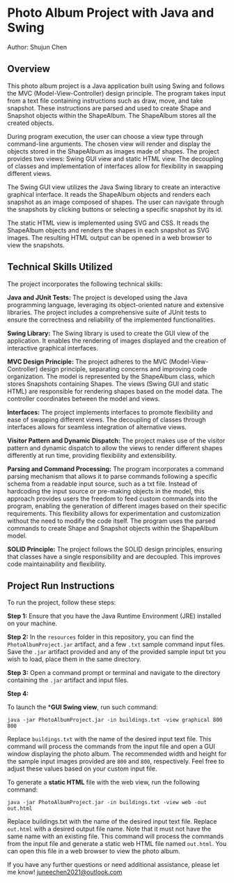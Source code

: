 # Photo Album Project with Java and Swing
Author: Shujun Chen

## Overview
This photo album project is a Java application built using Swing and follows the MVC (Model-View-Controller) design principle. 
The program takes input from a text file containing instructions such as draw, move, and take snapshot. 
These instructions are parsed and used to create Shape and Snapshot objects within the ShapeAlbum. 
The ShapeAlbum stores all the created objects.

During program execution, the user can choose a view type through command-line arguments.
The chosen view will render and display the objects stored in the ShapeAlbum as images made of shapes. 
The project provides two views: Swing GUI view and static HTML view. The decoupling of classes and implementation of 
interfaces allow for flexibility in swapping different views.

The Swing GUI view utilizes the Java Swing library to create an interactive graphical interface. 
It reads the ShapeAlbum objects and renders each snapshot as an image composed of shapes. 
The user can navigate through the snapshots by clicking buttons or selecting a specific snapshot by its id.

The static HTML view is implemented using SVG and CSS. It reads the ShapeAlbum objects and renders the shapes 
in each snapshot as SVG images. The resulting HTML output can be opened in a web browser to view the snapshots.

## Technical Skills Utilized
The project incorporates the following technical skills:

**Java and JUnit Tests:**
The project is developed using the Java programming language, 
leveraging its object-oriented nature and extensive libraries. 
The project includes a comprehensive suite of JUnit tests to ensure 
the correctness and reliability of the implemented functionalities.

**Swing Library:**
The Swing library is used to create the GUI view of the application. 
It enables the rendering of images displayed and the creation of interactive graphical interfaces.

**MVC Design Principle:**
The project adheres to the MVC (Model-View-Controller) design principle, 
separating concerns and improving code organization. 
The model is represented by the ShapeAlbum class, which stores Snapshots containing Shapes. 
The views (Swing GUI and static HTML) are responsible for rendering shapes based on the model data. 
The controller coordinates between the model and views.

**Interfaces:**
The project implements interfaces to promote flexibility and ease of swapping different views.
The decoupling of classes through interfaces allows for seamless integration of alternative views.

**Visitor Pattern and Dynamic Dispatch:**
The project makes use of the visitor pattern and dynamic dispatch to allow the views 
to render different shapes differently at run time, providing flexibility and extensibility.

**Parsing and Command Processing:**
The program incorporates a command parsing mechanism that allows it to parse commands following a specific schema 
from a readable input source, such as a txt file. Instead of hardcoding the input source or pre-making objects 
in the model, this approach provides users the freedom to feed custom commands into the program, 
enabling the generation of different images based on their specific requirements. 
This flexibility allows for experimentation and customization without the need to modify the code itself.
The program uses the parsed commands to create Shape and Snapshot objects within the ShapeAlbum model.

**SOLID Principle:**
The project follows the SOLID design principles, ensuring that classes have a single responsibility 
and are decoupled. This improves code maintainability and flexibility.

## Project Run Instructions
To run the project, follow these steps:

**Step 1:**
Ensure that you have the Java Runtime Environment (JRE) installed on your machine.

**Step 2:**
In the `resources` folder in this repository, you can find the `PhotoAlbumProject.jar` artifact, 
and a few `.txt` sample command input files.
Save the `.jar` artifact provided and any of the provided sample input txt you wish to load, 
place them in the same directory.

**Step 3:**
Open a command prompt or terminal and navigate to the directory containing the `.jar` 
artifact and input files.

**Step 4:**

To launch the ***GUI Swing view**, run such command:

`java -jar PhotoAlbumProject.jar -in buildings.txt -view graphical 800 800`

Replace `buildings.txt` with the name of the desired input text file. 
This command will process the commands from the input file and open a GUI window displaying the photo album. 
The recommended width and height for the sample input images provided are `800` and `800`, respectively. 
Feel free to adjust these values based on your custom input file.


To generate a **static HTML** file with the web view, run the following command:

`java -jar PhotoAlbumProject.jar -in buildings.txt -view web -out out.html`

Replace buildings.txt with the name of the desired input text file. 
Replace `out.html` with a desired output file name. Note that it must not have the same name with an existing file.
This command will process the commands from the input file and generate a static web HTML file named `out.html`. 
You can open this file in a web browser to view the photo album.

If you have any further questions or need additional assistance, please let me know!
juneechen2021@outlook.com
